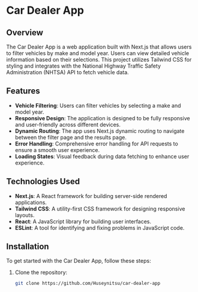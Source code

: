 # Car Dealer App

## Overview

The Car Dealer App is a web application built with Next.js that allows users to filter vehicles by make and model year. Users can view detailed vehicle information based on their selections. This project utilizes Tailwind CSS for styling and integrates with the National Highway Traffic Safety Administration (NHTSA) API to fetch vehicle data.

## Features

- **Vehicle Filtering**: Users can filter vehicles by selecting a make and model year.
- **Responsive Design**: The application is designed to be fully responsive and user-friendly across different devices.
- **Dynamic Routing**: The app uses Next.js dynamic routing to navigate between the filter page and the results page.
- **Error Handling**: Comprehensive error handling for API requests to ensure a smooth user experience.
- **Loading States**: Visual feedback during data fetching to enhance user experience.

## Technologies Used

- **Next.js**: A React framework for building server-side rendered applications.
- **Tailwind CSS**: A utility-first CSS framework for designing responsive layouts.
- **React**: A JavaScript library for building user interfaces.
- **ESLint**: A tool for identifying and fixing problems in JavaScript code.

## Installation

To get started with the Car Dealer App, follow these steps:

1. Clone the repository:
   ```bash
   git clone https://github.com/Huseynitsu/car-dealer-app